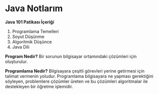 # Java Notlarım

**Java 101 Patikası İçeriği**
1. Programlama Temelleri
2. Soyut Düşünme
3. Algoritmik Düşünce
4. Java Dili

**Program Nedir?**
Bir sorunun bilgisayar ortamındaki çözümleri için oluşturulur. 

**Programlama Nedir?**
Bilgisayara çeşitli görevleri yerine getirmesi için talimat vermenin yoludur.
Programlama bilgisayara ne yapması gerektiğini söyleyen, problemlere çözümler üreten ve bu çözümleri algoritmalar ile destekleyen bir öğretme işlemidir.
